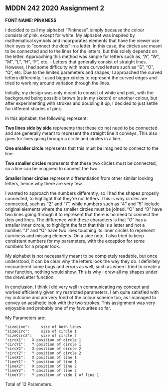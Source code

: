 ## MDDN 242 2020 Assignment 2

**FONT NAME: PINKNESS**

I decided to call my alphabet “Pinkness”, simply because the colour consists of pink, except for white. My alphabet was inspired by mathematical symbols and incorporates elements that have the viewer use their eyes to “connect the dots” in a letter. In this case, the circles are meant to be connected and to the lines for the letters, but this solely depends on the letter. Approaching this method was simple for letters such as, “A”, “W”, “M”, “L”, “H”, “F”, etc. - Letters that generally consist of straight lines. However, I had some difficulty with more curved letters such as “S”, “O”, “Q”, etc. Due to the limited parameters and shapes, I approached the curved letters differently. I used bigger circles to represent the curved edges and tried to work my around variation through the lines.

Initially, my design was only meant to consist of white and pink, with the background being possible brown (as in my sketch) or another colour, but after experimenting with strokes and doubling it up, I decided to just settle for different shades of pink.

In this alphabet, the following represent:

**Two lines side by side** represents that these do not need to be connected and are generally meant to represent the straight line it conveys. This also goes for lines going through a circle and circles in a line.

**One smaller circle** represents that this must be imagined to connect to the line.

**Two smaller circles** represents that these two circles must be connected, so a line can be imagined to connect the two.

**Smaller inner circles** represent differentiation from other similar looking letters, hence why there are very few.

I wanted to approach the numbers differently, so I had the shapes properly connected, to highlight that they’re not letters. This is why circles are connected, such as “2” and “7”, while numbers such as “4” and “5” include original elements where the smaller circles must be joined. “O” and “0” have two lines going through it to represent that there is no need to connect the dots and lines. The difference with these characters is that “O” has a smaller inner circle, to highlight the fact that this is a letter and not a number. ”J” and “Q” have two lines touching its inner circles to represent curviness and missing elements. On a side note, I also tried to keep consistent numbers for my parameters, with the exception for some numbers for a proper look.

My alphabet is not necessarily meant to be completely readable, but once understood, it can be clear why the letters look the way they do. I definitely encountered some bugs and errors as well, such as when I tried to create a new function, nothing would show. This is why I drew all my shapes under the drewLetter function.

In conclusion, I think I did very well in communicating my concept and worked efficiently given my restricted parameters. I am quite satisfied with my outcome and am very fond of the colour scheme too, as I managed to convey an aesthetic look with the two strokes. This assignment was very enjoyable and probably one of my favourites so far.

My Parameters are:

    "sizeLine": 	size of both lines
    "sizeCirc": 	size of circle 1
    "sizeCirc2": 	size of circle 2
    "circX1": 	X position of circle 1
    "circY1": 	Y position of circle 1
    "circX2": 	X position of circle 2
    "circY2": 	Y position of circle 2
    "lineX1": 	X position of line 1
    "lineY1": 	Y position of line 1
    "lineX2": 	X position of line 2
    "lineY2": 	Y position of line 2
    "lineY3": 	Y position of side 1 of line 1

Total of 12 Parameters.
